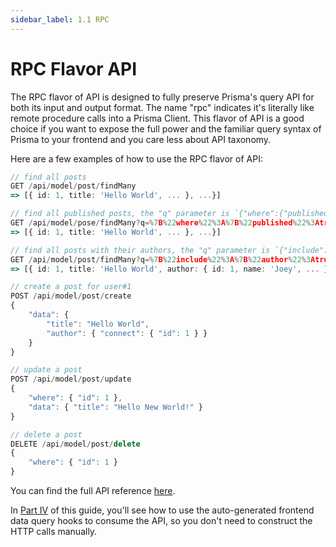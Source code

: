 ```yaml
---
sidebar_label: 1.1 RPC
---
```


# RPC Flavor API

The RPC flavor of API is designed to fully preserve Prisma's query API for both its input and output format. The name "rpc" indicates it's literally like remote procedure calls into a Prisma Client. This flavor of API is a good choice if you want to expose the full power and the familiar query syntax of Prisma to your frontend and you care less about API taxonomy.

Here are a few examples of how to use the RPC flavor of API:

```ts
// find all posts
GET /api/model/post/findMany
=> [{ id: 1, title: 'Hello World', ... }, ...}]

// find all published posts, the "q" parameter is `{"where":{"published":true}}` url-encoded
GET /api/model/pose/findMany?q=%7B%22where%22%3A%7B%22published%22%3Atrue%7D%7D
=> [{ id: 1, title: 'Hello World', ... }, ...}]

// find all posts with their authors, the "q" parameter is `{"include":{"author":true}}` url-encoded
GET /api/model/post/findMany?q=%7B%22include%22%3A%7B%22author%22%3Atrue%7D%7D
=> [{ id: 1, title: 'Hello World', author: { id: 1, name: 'Joey', ... } }, ...}]

// create a post for user#1
POST /api/model/post/create
{
    "data": {
        "title": "Hello World",
        "author": { "connect": { "id": 1 } }
    }
}

// update a post
POST /api/model/post/update
{
    "where": { "id": 1 },
    "data": { "title": "Hello New World!" }
}

// delete a post
DELETE /api/model/post/delete
{
    "where": { "id": 1 }
}
```

You can find the full API reference [here](/docs/reference/server-adapters/api-handlers/rpc).

In [Part IV](/docs/the-complete-guide/part4/) of this guide, you'll see how to use the auto-generated frontend data query hooks to consume the API, so you don't need to construct the HTTP calls manually.
